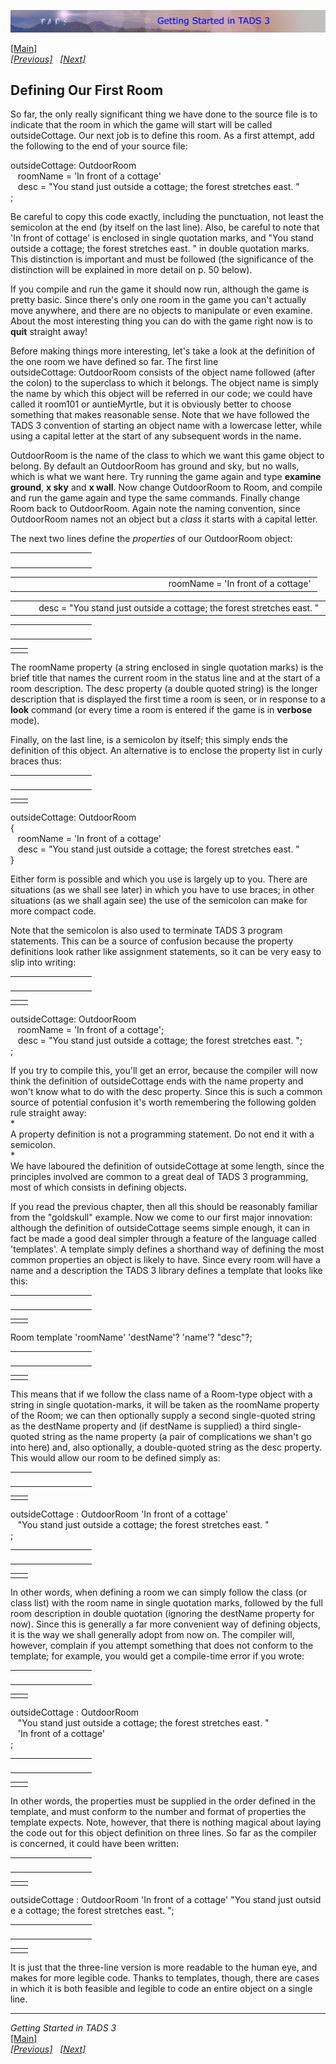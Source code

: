 <div class="topbar">

[<img src="topbar.jpg" data-border="0" />](index.html)

</div>

<div class="main">

[\[Main\]](index.html)  
*[\[Previous\]](startinganewgame.htm)
  [\[Next\]](addinganobjecttotheroom.htm)*

## Defining Our First Room

So far, the only really significant thing we have done to the source
file is to indicate that the room in which the game will start will be
called outsideCottage. Our next job is to define this room. As a first
attempt, add the following to the end of your source file:

  
outsideCottage: OutdoorRoom  
   roomName = 'In front of a cottage'  
   desc = "You stand just outside a cottage; the forest stretches east. "  
;  
  
Be careful to copy this code exactly, including the punctuation, not
least the semicolon at the end (by itself on the last line). Also, be
careful to note that 'In front of cottage' is enclosed in single
quotation marks, and "You stand outside a cottage; the forest stretches
east. " in double quotation marks. This distinction is important and
must be followed (the significance of the distinction will be explained
in more detail on p. 50 below).  
  
If you compile and run the game it should now run, although the game is
pretty basic. Since there's only one room in the game you can't actually
move anywhere, and there are no objects to manipulate or even examine.
About the most interesting thing you can do with the game right now is
to **quit** straight away!  
  
Before making things more interesting, let's take a look at the
definition of the one room we have defined so far. The first line
outsideCottage: OutdoorRoom consists of the object name followed (after
the colon) to the superclass to which it belongs. The object name is
simply the name by which this object will be referred in our code; we
could have called it room101 or auntieMyrtle, but it is obviously better
to choose something that makes reasonable sense. Note that we have
followed the TADS 3 convention of starting an object name with a
lowercase letter, while using a capital letter at the start of any
subsequent words in the name.  
  
OutdoorRoom is the name of the class to which we want this game object
to belong. By default an OutdoorRoom has ground and sky, but no walls,
which is what we want here. Try running the game again and type
**examine ground**, **x sky** and **x wall**. Now change OutdoorRoom to
Room, and compile and run the game again and type the same commands.
Finally change Room back to OutdoorRoom. Again note the naming
convention, since OutdoorRoom names not an object but a *class* it
starts with a capital letter.  
  
The next two lines define the *properties* of our OutdoorRoom object:  

<table data-border="0" data-cellpadding="0" data-cellspacing="0">
<colgroup>
<col style="width: 50%" />
<col style="width: 50%" />
</colgroup>
<tbody>
<tr data-valign="TOP">
<td width="51"></td>
<td> <br />
</td>
</tr>
</tbody>
</table>

<table data-border="0" data-cellpadding="0" data-cellspacing="0">
<colgroup>
<col style="width: 50%" />
<col style="width: 50%" />
</colgroup>
<tbody>
<tr data-valign="TOP">
<td width="51"></td>
<td>roomName = 'In front of a cottage' <br />
</td>
</tr>
</tbody>
</table>

<table data-border="0" data-cellpadding="0" data-cellspacing="0">
<colgroup>
<col style="width: 50%" />
<col style="width: 50%" />
</colgroup>
<tbody>
<tr data-valign="TOP">
<td width="51"></td>
<td>desc = "You stand just outside a cottage; the forest stretches east. " <br />
</td>
</tr>
</tbody>
</table>

<table data-border="0" data-cellpadding="0" data-cellspacing="0">
<colgroup>
<col style="width: 50%" />
<col style="width: 50%" />
</colgroup>
<tbody>
<tr data-valign="TOP">
<td width="51"></td>
<td> <br />
</td>
</tr>
</tbody>
</table>

|     |     |
|-----|-----|
|     |     |

The roomName property (a string enclosed in single quotation marks) is
the brief title that names the current room in the status line and at
the start of a room description. The desc property (a double quoted
string) is the longer description that is displayed the first time a
room is seen, or in response to a **look** command (or every time a room
is entered if the game is in **verbose** mode).  
  
Finally, on the last line, is a semicolon by itself; this simply ends
the definition of this object. An alternative is to enclose the property
list in curly braces thus:  

<table data-border="0" data-cellpadding="0" data-cellspacing="0">
<colgroup>
<col style="width: 50%" />
<col style="width: 50%" />
</colgroup>
<tbody>
<tr data-valign="TOP">
<td width="51"></td>
<td> <br />
</td>
</tr>
</tbody>
</table>

|     |     |
|-----|-----|
|     |     |

outsideCottage: OutdoorRoom  
{  
   roomName = 'In front of a cottage'  
   desc = "You stand just outside a cottage; the forest stretches east. "  
}  
  
Either form is possible and which you use is largely up to you. There
are situations (as we shall see later) in which you have to use braces;
in other situations (as we shall again see) the use of the semicolon can
make for more compact code.  
  
Note that the semicolon is also used to terminate TADS 3 program
statements. This can be a source of confusion because the property
definitions look rather like assignment statements, so it can be very
easy to slip into writing:  

<table data-border="0" data-cellpadding="0" data-cellspacing="0">
<colgroup>
<col style="width: 50%" />
<col style="width: 50%" />
</colgroup>
<tbody>
<tr data-valign="TOP">
<td width="51"></td>
<td> <br />
</td>
</tr>
</tbody>
</table>

|     |     |
|-----|-----|
|     |     |

outsideCottage: OutdoorRoom  
   roomName = 'In front of a cottage';  
   desc = "You stand just outside a cottage; the forest stretches east. ";  
;  
  
If you try to compile this, you'll get an error, because the compiler
will now think the definition of outsideCottage ends with the
name property and won't know what to do with the desc property. Since
this is such a common source of potential confusion it's worth
remembering the following golden rule straight away:  
*  
A property definition is not a programming statement. Do not end it with
a semicolon.  
*  
We have laboured the definition of outsideCottage at some length, since
the principles involved are common to a great deal of TADS 3
programming, most of which consists in defining objects.  
  
If you read the previous chapter, then all this should be reasonably
familiar from the "goldskull" example. Now we come to our first major
innovation: although the definition of outsideCottage seems simple
enough, it can in fact be made a good deal simpler through a feature of
the language called 'templates'. A template simply defines a shorthand
way of defining the most common properties an object is likely to have.
Since every room will have a name and a description the TADS 3 library
defines a template that looks like this:  

<table data-border="0" data-cellpadding="0" data-cellspacing="0">
<colgroup>
<col style="width: 50%" />
<col style="width: 50%" />
</colgroup>
<tbody>
<tr data-valign="TOP">
<td width="51"></td>
<td> <br />
</td>
</tr>
</tbody>
</table>

|     |     |
|-----|-----|
|     |     |

Room template 'roomName' 'destName'? 'name'? "desc"?;   

<table data-border="0" data-cellpadding="0" data-cellspacing="0">
<colgroup>
<col style="width: 50%" />
<col style="width: 50%" />
</colgroup>
<tbody>
<tr data-valign="TOP">
<td width="51"></td>
<td> <br />
</td>
</tr>
</tbody>
</table>

|     |     |
|-----|-----|
|     |     |

This means that if we follow the class name of a Room-type object with a
string in single quotation-marks, it will be taken as the roomName
property of the Room; we can then optionally supply a second
single-quoted string as the destName property and (if destName is
supplied) a third single-quoted string as the name property (a pair of
complications we shan't go into here) and, also optionally, a
double-quoted string as the desc property. This would allow our room to
be defined simply as:  

<table data-border="0" data-cellpadding="0" data-cellspacing="0">
<colgroup>
<col style="width: 50%" />
<col style="width: 50%" />
</colgroup>
<tbody>
<tr data-valign="TOP">
<td width="51"></td>
<td> <br />
</td>
</tr>
</tbody>
</table>

|     |     |
|-----|-----|
|     |     |

outsideCottage : OutdoorRoom 'In front of a cottage'     
   "You stand just outside a cottage; the forest stretches east. "  
;  

<table data-border="0" data-cellpadding="0" data-cellspacing="0">
<colgroup>
<col style="width: 50%" />
<col style="width: 50%" />
</colgroup>
<tbody>
<tr data-valign="TOP">
<td width="51"></td>
<td> <br />
</td>
</tr>
</tbody>
</table>

|     |     |
|-----|-----|
|     |     |

In other words, when defining a room we can simply follow the class (or
class list) with the room name in single quotation marks, followed by
the full room description in double quotation (ignoring the destName
property for now). Since this is generally a far more convenient way of
defining objects, it is the way we shall generally adopt from now on.
The compiler will, however, complain if you attempt something that does
not conform to the template; for example, you would get a compile-time
error if you wrote:  

<table data-border="0" data-cellpadding="0" data-cellspacing="0">
<colgroup>
<col style="width: 50%" />
<col style="width: 50%" />
</colgroup>
<tbody>
<tr data-valign="TOP">
<td width="51"></td>
<td> <br />
</td>
</tr>
</tbody>
</table>

|     |     |
|-----|-----|
|     |     |

outsideCottage : OutdoorRoom  
   "You stand just outside a cottage; the forest stretches east. "  
   'In front of a cottage'  
;  

<table data-border="0" data-cellpadding="0" data-cellspacing="0">
<colgroup>
<col style="width: 50%" />
<col style="width: 50%" />
</colgroup>
<tbody>
<tr data-valign="TOP">
<td width="51"></td>
<td> <br />
</td>
</tr>
</tbody>
</table>

|     |     |
|-----|-----|
|     |     |

In other words, the properties must be supplied in the order defined in
the template, and must conform to the number and format of properties
the template expects. Note, however, that there is nothing magical about
laying the code out for this object definition on three lines. So far as
the compiler is concerned, it could have been written:  

<table data-border="0" data-cellpadding="0" data-cellspacing="0">
<colgroup>
<col style="width: 50%" />
<col style="width: 50%" />
</colgroup>
<tbody>
<tr data-valign="TOP">
<td width="51"></td>
<td> <br />
</td>
</tr>
</tbody>
</table>

|     |     |
|-----|-----|
|     |     |

outsideCottage : OutdoorRoom 'In front of a cottage' "You stand just outside a cottage; the forest stretches east. ";  

<table data-border="0" data-cellpadding="0" data-cellspacing="0">
<colgroup>
<col style="width: 50%" />
<col style="width: 50%" />
</colgroup>
<tbody>
<tr data-valign="TOP">
<td width="51"></td>
<td> <br />
</td>
</tr>
</tbody>
</table>

|     |     |
|-----|-----|
|     |     |

It is just that the three-line version is more readable to the human
eye, and makes for more legible code. Thanks to templates, though, there
are cases in which it is both feasible and legible to code an entire
object on a single line.  
  

------------------------------------------------------------------------

*Getting Started in TADS 3*  
[\[Main\]](index.html)  
*[\[Previous\]](startinganewgame.htm)
  [\[Next\]](addinganobjecttotheroom.htm)*

</div>
